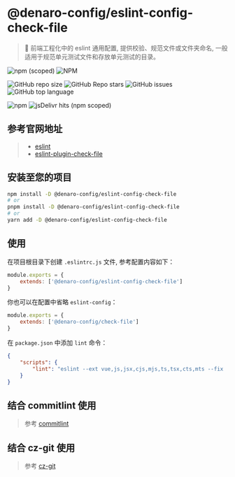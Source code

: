 # @denaro-config/eslint-config-check-file

> :tada: 前端工程化中的 eslint 通用配置, 提供校验、规范文件或文件夹命名, 一般适用于规范单元测试文件和存放单元测试的目录。

![npm (scoped)](https://img.shields.io/npm/v/%40denaro-config/eslint-config-check-file)
![NPM](https://img.shields.io/npm/l/%40denaro-config%2Feslint-config-check-file)

![GitHub repo size](https://img.shields.io/github/repo-size/denaro-org/frontend-engineering-config)
![GitHub Repo stars](https://img.shields.io/github/stars/denaro-org/frontend-engineering-config)
![GitHub issues](https://img.shields.io/github/issues/denaro-org/frontend-engineering-config)
![GitHub top language](https://img.shields.io/github/languages/top/denaro-org/frontend-engineering-config)

![npm](https://img.shields.io/npm/dw/%40denaro-config/eslint-config-check-file)
![jsDelivr hits (npm scoped)](https://img.shields.io/jsdelivr/npm/hd/%40denaro-config%2Feslint-config-check-file)

## 参考官网地址

> -   [eslint](https://eslint.org/)
> -   [eslint-plugin-check-file](https://github.com/DukeLuo/eslint-plugin-check-file)

## 安装至您的项目

```bash
npm install -D @denaro-config/eslint-config-check-file
# or
pnpm install -D @denaro-config/eslint-config-check-file
# or
yarn add -D @denaro-config/eslint-config-check-file
```

## 使用

在项目根目录下创建 `.eslintrc.js` 文件, 参考配置内容如下：

```js
module.exports = {
    extends: ['@denaro-config/eslint-config-check-file']
}
```

你也可以在配置中省略 `eslint-config`：

```js
module.exports = {
    extends: ['@denaro-config/check-file']
}
```

在 `package.json` 中添加 `lint` 命令：

```json
{
    "scripts": {
        "lint": "eslint --ext vue,js,jsx,cjs,mjs,ts,tsx,cts,mts --fix ."
    }
}
```

## 结合 commitlint 使用

> 参考 [commitlint](../commitlint/README.md)

## 结合 cz-git 使用

> 参考 [cz-git](../cz-git/README.md)
